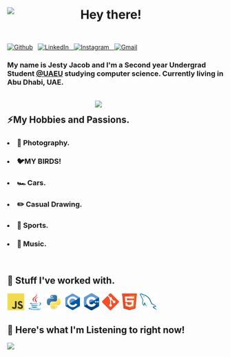 # <img align = left src="https://media0.giphy.com/media/XUW0Q2r7yhTUJiMIHd/giphy.gif?cid=790b7611101ea743a396460c4dda2aec9ae90d99af7335d9&rid=giphy.gif&ct=s" width = 150 />&nbsp; &nbsp;**Hey there!**

<br>

<p><a href="https://github.com/n01syboii" target="_blank"><img alt="Github" src="https://img.shields.io/badge/GitHub-%2312100E.svg?&style=for-the-badge&logo=Github&logoColor=white" /></a> &nbsp; <a href="https://www.linkedin.com/in/jestyjacob" target="_blank"><img alt="LinkedIn" src="https://img.shields.io/badge/linkedin-%230077B5.svg?&style=for-the-badge&logo=linkedin&logoColor=white" /> &nbsp; <a href="https://www.instagram.com/n01syboii" target="_blank"><img alt="Instagram" src="https://img.shields.io/badge/Instagram-E4405F.svg?&style=for-the-badge&logo=instagram&logoColor=white" /> &nbsp; <a href="jestyjacob8@gmail.com" target="_blank"><img alt="Gmail" src="https://img.shields.io/badge/Gmail-B92B27.svg?&style=for-the-badge&logo=google&logoColor=white" /></a>

<br>

### My name is Jesty Jacob and I'm a Second year Undergrad Student [@UAEU](https://www.uaeu.ac.ae/en/) studying computer science. Currently living in Abu Dhabi, UAE.

<br>

<img align='right' src='https://64.media.tumblr.com/580ff5e5d8fe4c789608372fb28604e4/tumblr_pb3lb40nPW1ukqz3ao1_540.gifv' width='300'>

## **⚡My Hobbies and Passions.**

### <li> 📸 Photography.</li>

### <li> 🐦MY BIRDS!</li>

### <li> 🏎️ Cars.</li>

### <li> ✏️ Casual Drawing.</li>

### <li> 🏀 Sports.</li>

### <li> 🎵 Music.</li>

<br>

## **🚀 Stuff I've worked with.**

<p align="left">
  <img src="https://raw.githubusercontent.com/devicons/devicon/master/icons/javascript/javascript-original.svg" alt="JavaScript" width="40" height="40" />
<img src="https://raw.githubusercontent.com/devicons/devicon/master/icons/java/java-original.svg" alt="Java" width="40" height="40" />
<img src="https://raw.githubusercontent.com/devicons/devicon/master/icons/python/python-original.svg" alt="Python" width="40" height="40" />
<img src="https://raw.githubusercontent.com/devicons/devicon/master/icons/c/c-original.svg" alt="C" width="40" height="40" />
<img src="https://raw.githubusercontent.com/devicons/devicon/master/icons/cplusplus/cplusplus-original.svg" alt="C++" width="40" height="40" />
<img src="https://raw.githubusercontent.com/devicons/devicon/master/icons/git/git-original.svg" alt="Git" width="40" height="40" />
<img src="https://raw.githubusercontent.com/devicons/devicon/master/icons/html5/html5-original.svg" alt="HTML5" width="40" height="40" />
<img src="https://raw.githubusercontent.com/devicons/devicon/master/icons/mysql/mysql-original.svg" alt="MySQL" width="40" height="40" />
</p>

## **🕺 Here's what I'm Listening to right now!**

<p align="left">
  <img width=270" src="https://spotify-github-profile.vercel.app/api/view?uid=mwmh6x6xokxjschv3d3po5uw1&cover_image=true&theme=novatorem&show_offline=true&background_color=000000&bar_color=53b14f&bar_color_cover=false">
</p>
